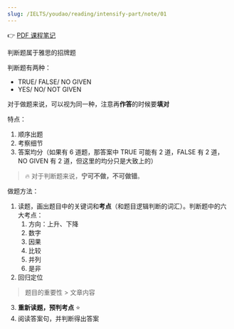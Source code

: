 ```yaml
---
slug: /IELTS/youdao/reading/intensify-part/note/01
---
```


👉 [PDF 课程笔记](./阅读强化-1%20课程笔记.pdf)

判断题属于雅思的招牌题

判断题有两种：
- TRUE/ FALSE/ NO GIVEN
- YES/ NO/ NOT GIVEN

对于做题来说，可以视为同一种，注意再**作答**的时候要**填对**



特点：

1. 顺序出题
2. 考察细节
3. 答案均分（如果有 6 道题，那答案中 TRUE 可能有 2 道，FALSE 有 2 道，NO GIVEN 有 2 道，但这里的均分只是大致上的）

> 🔥 对于判断题来说，**宁可不做，不可做错**。



做题方法：

1. 读题，画出题目中的关键词和**考点**（和题目逻辑判断的词汇）。判断题中的六大考点：
   1. 方向：上升、下降
   2. 数字
   3. 因果
   4. 比较
   5. 并列
   6. 是非
2. 回归定位

> 题目的重要性 $>$ 文章内容

3. **重新读题，预判考点** ⭐
4. 阅读答案句，并判断得出答案

























